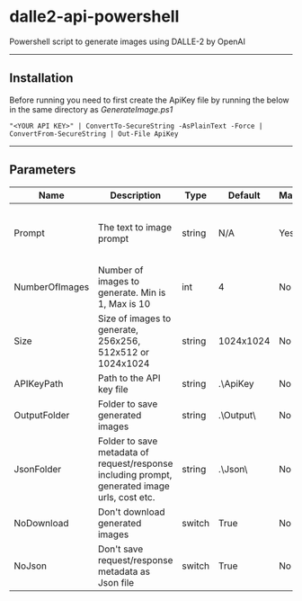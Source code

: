 # dalle2-api-powershell
Powershell script to generate images using DALLE-2 by OpenAI

---
## Installation

Before running you need to first create the ApiKey file by running the below in the same directory as *GenerateImage.ps1*

`"<YOUR API KEY>" | ConvertTo-SecureString -AsPlainText -Force | ConvertFrom-SecureString | Out-File ApiKey`

---
## Parameters

| Name | Description | Type | Default |  Mandatory | Example |
| ----------- | ----------- | ----------- | ----------- | ----------- | ----------- |
Prompt | The text to image prompt | string | N/A | Yes | *3D render of a cute cat, dark blue background* 
NumberOfImages | Number of images to generate. Min is 1, Max is 10 | int | 4 | No | *2*
Size | Size of images to generate, 256x256, 512x512 or 1024x1024 | string | 1024x1024 | No | *512x512*
APIKeyPath | Path to the API key file | string | .\ApiKey | No | *.\ApiKey*
OutputFolder | Folder to save generated images | string | .\Output\ | No | *.\Output*
JsonFolder | Folder to save metadata of request/response including prompt, generated image urls, cost etc. | string | .\Json\ | No | *.\Json\*
NoDownload | Don't download generated images | switch | True | No | N/A
NoJson | Don't save request/response metadata as Json file | switch | True | No | N/A
